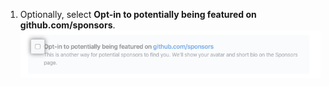 1. Optionally, select **Opt-in to potentially being featured on github.com/sponsors**. ![Checkbox to opt-in to being featured](/assets/images/help/sponsors/opt-in-to-being-featured.png)